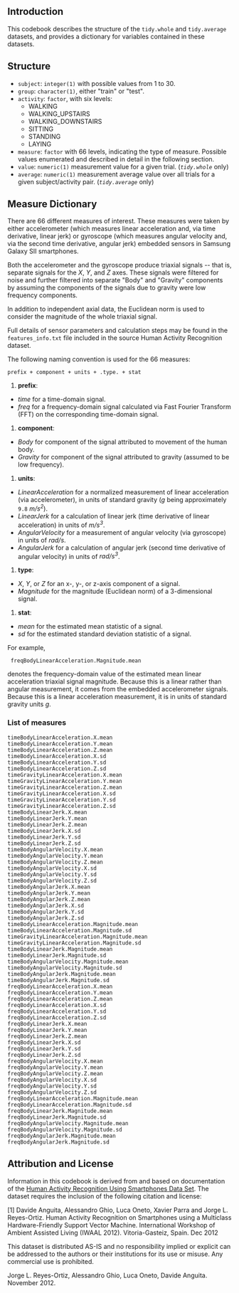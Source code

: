 ## Introduction
This codebook describes the structure of the `tidy.whole` and `tidy.average` datasets, and provides a dictionary for variables contained in these datasets.

## Structure

- `subject`:  `integer(1)` with possible values from 1 to 30.
- `group`: `character(1)`, either "train" or "test".
- `activity`: `factor`, with six levels:
  - WALKING
  - WALKING\_UPSTAIRS
  - WALKING\_DOWNSTAIRS
  - SITTING
  - STANDING
  - LAYING
- `measure`: `factor` with 66 levels, indicating the type of measure. Possible values enumerated and described in detail in the following section.
- `value`: `numeric(1)` measurement value for a given trial. (*`tidy.whole`* only) 
- `average`: `numeric(1)` measurement average value over all trials for a given subject/activity pair. (*`tidy.average`* only)

## Measure Dictionary

There are 66 different measures of interest. These measures were taken by either accelerometer (which measures linear acceleration and, via time derivative, linear jerk) or gyroscope (which measures angular velocity and, via the second time derivative, angular jerk) embedded sensors in Samsung Galaxy SII smartphones.

Both the accelerometer and the gyroscope produce triaxial signals -- that is, separate signals for the *X*, *Y*, and *Z* axes. These signals were filtered for noise and further filtered into separate "Body" and "Gravity" components by assuming the components of the signals due to gravity were low frequency components.

In addition to independent axial data, the Euclidean norm is used to consider the magnitude of the whole triaxial signal.

Full details of sensor parameters and calculation steps may be found in the `features_info.txt` file included in the source Human Activity Recognition dataset.

The following naming convention is used for the 66 measures:

    prefix + component + units + .type. + stat

1. **prefix**: 
  - *time* for a time-domain signal.
  - *freq* for a frequency-domain signal calculated via Fast Fourier Transform (FFT) on the corresponding time-domain signal.
1. **component**:
  - *Body* for component of the signal attributed to movement of the human body.
  - *Gravity* for component of the signal attributed to gravity (assumed to be low frequency).
1. **units**:
  - *LinearAcceleration* for a normalized measurement of linear acceleration (via accelerometer), in units of standard gravity (*g* being approximately `9.8` *m/s<sup>2</sup>*).
  - *LinearJerk* for a calculation of linear jerk (time derivative of linear acceleration) in units of *m/s<sup>3</sup>*.
  - *AngularVelocity* for a measurement of angular velocity (via gyroscope) in units of *rad/s*.
  - *AngularJerk* for a calculation of angular jerk (second time derivative of angular velocity) in units of *rad/s<sup>3</sup>*.
1. **type**:
  - *X*, *Y*, or *Z* for an x-, y-, or z-axis component of a signal.
  - *Magnitude* for the magnitude (Euclidean norm) of a 3-dimensional signal.
1. **stat**:
  - *mean* for the estimated mean statistic of a signal.
  - *sd* for the estimated standard deviation statistic of a signal.

For example,

     freqBodyLinearAcceleration.Magnitude.mean

denotes the frequency-domain value of the estimated mean linear acceleration triaxial signal magnitude. Because this is a linear rather than angular measurement, it comes from the embedded accelerometer signals. Because this is a linear acceleration measurement, it is in units of standard gravity units *g*.

### List of measures

    timeBodyLinearAcceleration.X.mean
    timeBodyLinearAcceleration.Y.mean
    timeBodyLinearAcceleration.Z.mean
    timeBodyLinearAcceleration.X.sd
    timeBodyLinearAcceleration.Y.sd
    timeBodyLinearAcceleration.Z.sd
    timeGravityLinearAcceleration.X.mean
    timeGravityLinearAcceleration.Y.mean
    timeGravityLinearAcceleration.Z.mean
    timeGravityLinearAcceleration.X.sd
    timeGravityLinearAcceleration.Y.sd
    timeGravityLinearAcceleration.Z.sd
    timeBodyLinearJerk.X.mean
    timeBodyLinearJerk.Y.mean
    timeBodyLinearJerk.Z.mean
    timeBodyLinearJerk.X.sd
    timeBodyLinearJerk.Y.sd
    timeBodyLinearJerk.Z.sd
    timeBodyAngularVelocity.X.mean
    timeBodyAngularVelocity.Y.mean
    timeBodyAngularVelocity.Z.mean
    timeBodyAngularVelocity.X.sd
    timeBodyAngularVelocity.Y.sd
    timeBodyAngularVelocity.Z.sd
    timeBodyAngularJerk.X.mean
    timeBodyAngularJerk.Y.mean
    timeBodyAngularJerk.Z.mean
    timeBodyAngularJerk.X.sd
    timeBodyAngularJerk.Y.sd
    timeBodyAngularJerk.Z.sd
    timeBodyLinearAcceleration.Magnitude.mean
    timeBodyLinearAcceleration.Magnitude.sd
    timeGravityLinearAcceleration.Magnitude.mean
    timeGravityLinearAcceleration.Magnitude.sd
    timeBodyLinearJerk.Magnitude.mean
    timeBodyLinearJerk.Magnitude.sd
    timeBodyAngularVelocity.Magnitude.mean
    timeBodyAngularVelocity.Magnitude.sd
    timeBodyAngularJerk.Magnitude.mean
    timeBodyAngularJerk.Magnitude.sd
    freqBodyLinearAcceleration.X.mean
    freqBodyLinearAcceleration.Y.mean
    freqBodyLinearAcceleration.Z.mean
    freqBodyLinearAcceleration.X.sd
    freqBodyLinearAcceleration.Y.sd
    freqBodyLinearAcceleration.Z.sd
    freqBodyLinearJerk.X.mean
    freqBodyLinearJerk.Y.mean
    freqBodyLinearJerk.Z.mean
    freqBodyLinearJerk.X.sd
    freqBodyLinearJerk.Y.sd
    freqBodyLinearJerk.Z.sd
    freqBodyAngularVelocity.X.mean
    freqBodyAngularVelocity.Y.mean
    freqBodyAngularVelocity.Z.mean
    freqBodyAngularVelocity.X.sd
    freqBodyAngularVelocity.Y.sd
    freqBodyAngularVelocity.Z.sd
    freqBodyLinearAcceleration.Magnitude.mean
    freqBodyLinearAcceleration.Magnitude.sd
    freqBodyLinearJerk.Magnitude.mean
    freqBodyLinearJerk.Magnitude.sd
    freqBodyAngularVelocity.Magnitude.mean
    freqBodyAngularVelocity.Magnitude.sd
    freqBodyAngularJerk.Magnitude.mean
    freqBodyAngularJerk.Magnitude.sd
    
    
## Attribution and License
Information in this codebook is derived from and based on documentation of the [Human Activity Recognition Using Smartphones Data Set](http://archive.ics.uci.edu/ml/datasets/Human+Activity+Recognition+Using+Smartphones). The dataset requires the inclusion of the following citation and license:

[1] Davide Anguita, Alessandro Ghio, Luca Oneto, Xavier Parra and Jorge L. Reyes-Ortiz. Human Activity Recognition on Smartphones using a Multiclass Hardware-Friendly Support Vector Machine. International Workshop of Ambient Assisted Living (IWAAL 2012). Vitoria-Gasteiz, Spain. Dec 2012

This dataset is distributed AS-IS and no responsibility implied or explicit can be addressed to the authors or their institutions for its use or misuse. Any commercial use is prohibited.

Jorge L. Reyes-Ortiz, Alessandro Ghio, Luca Oneto, Davide Anguita. November 2012.
